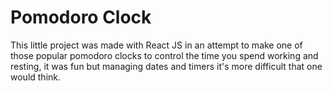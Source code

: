 # Pomodoro Clock

This little project was made with React JS in an attempt to make one of those popular pomodoro clocks to control the time you spend working and resting, it was fun but managing dates and timers it's more difficult that one would think.
